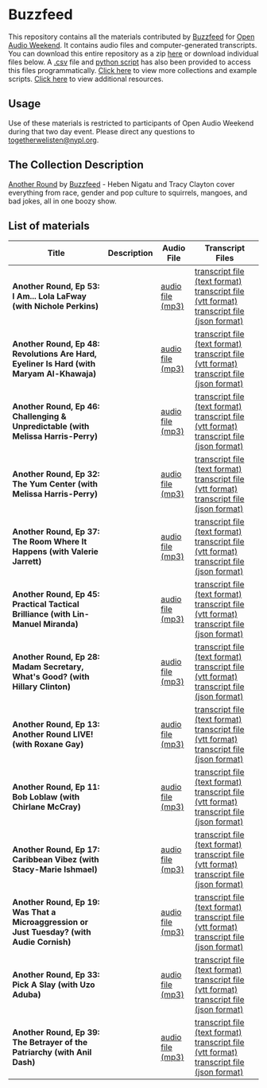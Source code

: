 # Buzzfeed

This repository contains all the materials contributed by [Buzzfeed](https://www.buzzfeed.com/audio) for [Open Audio Weekend](https://github.com/nypl-openaudio/start-here). It contains audio files and computer-generated transcripts. You can download this entire repository as a zip [here](https://s3.amazonaws.com/togetherwelisten.nypl.org/data/data-buzzfeed.zip) or download individual files below. A [.csv](https://github.com/nypl-openaudio/data-buzzfeed/blob/master/manifest.csv) file and [python script](https://github.com/nypl-openaudio/data-buzzfeed/blob/master/get_materials.py) has also been provided to access this files programmatically. [Click here](https://github.com/nypl-openaudio/start-here/materials) to view more collections and example scripts. [Click here](https://github.com/nypl-openaudio/start-here#resources) to view additional resources.

## Usage
Use of these materials is restricted to participants of Open Audio Weekend during that two day event. Please direct any questions to [togetherwelisten@nypl.org](mailto:togetherwelisten@nypl.org).

## The Collection Description
[Another Round](https://www.buzzfeed.com/anotherround) by [Buzzfeed](https://www.buzzfeed.com/) - Heben Nigatu and Tracy Clayton cover everything from race, gender and pop culture to squirrels, mangoes, and bad jokes, all in one boozy show.

## List of materials
| Title | Description | Audio File | Transcript Files |
|---|---|---|---|
| **Another Round, Ep 53: I Am... Lola LaFway (with Nichole Perkins)** |  | [audio file (mp3)](https://github.com/nypl-openaudio/data-buzzfeed/raw/master/audio/ep-53-i-am-lola-lafway.mp3) | [transcript file (text format)](https://github.com/nypl-openaudio/data-buzzfeed/raw/master/transcripts/text/ep-53-i-am-lola-lafway.text) [transcript file (vtt format)](https://github.com/nypl-openaudio/data-buzzfeed/raw/master/transcripts/vtt/ep-53-i-am-lola-lafway.vtt) [transcript file (json format)](https://github.com/nypl-openaudio/data-buzzfeed/raw/master/transcripts/json/ep-53-i-am-lola-lafway.json) |
| **Another Round, Ep 48: Revolutions Are Hard, Eyeliner Is Hard (with Maryam Al-Khawaja)** |  | [audio file (mp3)](https://github.com/nypl-openaudio/data-buzzfeed/raw/master/audio/ep-48-revolutions-are-hard-eyeliner-is-hard.mp3) | [transcript file (text format)](https://github.com/nypl-openaudio/data-buzzfeed/raw/master/transcripts/text/ep-48-revolutions-are-hard-eyeliner-is-hard.text) [transcript file (vtt format)](https://github.com/nypl-openaudio/data-buzzfeed/raw/master/transcripts/vtt/ep-48-revolutions-are-hard-eyeliner-is-hard.vtt) [transcript file (json format)](https://github.com/nypl-openaudio/data-buzzfeed/raw/master/transcripts/json/ep-48-revolutions-are-hard-eyeliner-is-hard.json) |
| **Another Round, Ep 46: Challenging & Unpredictable (with Melissa Harris-Perry)** |  | [audio file (mp3)](https://github.com/nypl-openaudio/data-buzzfeed/raw/master/audio/ep-46-challenging--unpredictable.mp3) | [transcript file (text format)](https://github.com/nypl-openaudio/data-buzzfeed/raw/master/transcripts/text/ep-46-challenging--unpredictable.text) [transcript file (vtt format)](https://github.com/nypl-openaudio/data-buzzfeed/raw/master/transcripts/vtt/ep-46-challenging--unpredictable.vtt) [transcript file (json format)](https://github.com/nypl-openaudio/data-buzzfeed/raw/master/transcripts/json/ep-46-challenging--unpredictable.json) |
| **Another Round, Ep 32: The Yum Center (with Melissa Harris-Perry)** |  | [audio file (mp3)](https://github.com/nypl-openaudio/data-buzzfeed/raw/master/audio/ep-32-the-yum-center.mp3) | [transcript file (text format)](https://github.com/nypl-openaudio/data-buzzfeed/raw/master/transcripts/text/ep-32-the-yum-center.text) [transcript file (vtt format)](https://github.com/nypl-openaudio/data-buzzfeed/raw/master/transcripts/vtt/ep-32-the-yum-center.vtt) [transcript file (json format)](https://github.com/nypl-openaudio/data-buzzfeed/raw/master/transcripts/json/ep-32-the-yum-center.json) |
| **Another Round, Ep 37: The Room Where It Happens (with Valerie Jarrett)** |  | [audio file (mp3)](https://github.com/nypl-openaudio/data-buzzfeed/raw/master/audio/ep-37-the-room-where-it-happens.mp3) | [transcript file (text format)](https://github.com/nypl-openaudio/data-buzzfeed/raw/master/transcripts/text/ep-37-the-room-where-it-happens.text) [transcript file (vtt format)](https://github.com/nypl-openaudio/data-buzzfeed/raw/master/transcripts/vtt/ep-37-the-room-where-it-happens.vtt) [transcript file (json format)](https://github.com/nypl-openaudio/data-buzzfeed/raw/master/transcripts/json/ep-37-the-room-where-it-happens.json) |
| **Another Round, Ep 45: Practical Tactical Brilliance (with Lin-Manuel Miranda)** |  | [audio file (mp3)](https://github.com/nypl-openaudio/data-buzzfeed/raw/master/audio/ep-45-practical-tactical-brilliance.mp3) | [transcript file (text format)](https://github.com/nypl-openaudio/data-buzzfeed/raw/master/transcripts/text/ep-45-practical-tactical-brilliance.text) [transcript file (vtt format)](https://github.com/nypl-openaudio/data-buzzfeed/raw/master/transcripts/vtt/ep-45-practical-tactical-brilliance.vtt) [transcript file (json format)](https://github.com/nypl-openaudio/data-buzzfeed/raw/master/transcripts/json/ep-45-practical-tactical-brilliance.json) |
| **Another Round, Ep 28: Madam Secretary, What's Good? (with Hillary Clinton)** |  | [audio file (mp3)](https://github.com/nypl-openaudio/data-buzzfeed/raw/master/audio/ep-28-madam-secretary-whats-good.mp3) | [transcript file (text format)](https://github.com/nypl-openaudio/data-buzzfeed/raw/master/transcripts/text/ep-28-madam-secretary-whats-good.text) [transcript file (vtt format)](https://github.com/nypl-openaudio/data-buzzfeed/raw/master/transcripts/vtt/ep-28-madam-secretary-whats-good.vtt) [transcript file (json format)](https://github.com/nypl-openaudio/data-buzzfeed/raw/master/transcripts/json/ep-28-madam-secretary-whats-good.json) |
| **Another Round, Ep 13: Another Round LIVE! (with Roxane Gay)** |  | [audio file (mp3)](https://github.com/nypl-openaudio/data-buzzfeed/raw/master/audio/ep-13-another-round-live.mp3) | [transcript file (text format)](https://github.com/nypl-openaudio/data-buzzfeed/raw/master/transcripts/text/ep-13-another-round-live.text) [transcript file (vtt format)](https://github.com/nypl-openaudio/data-buzzfeed/raw/master/transcripts/vtt/ep-13-another-round-live.vtt) [transcript file (json format)](https://github.com/nypl-openaudio/data-buzzfeed/raw/master/transcripts/json/ep-13-another-round-live.json) |
| **Another Round, Ep 11: Bob Loblaw (with Chirlane McCray)** |  | [audio file (mp3)](https://github.com/nypl-openaudio/data-buzzfeed/raw/master/audio/ep-11-bob-loblaw.mp3) | [transcript file (text format)](https://github.com/nypl-openaudio/data-buzzfeed/raw/master/transcripts/text/ep-11-bob-loblaw.text) [transcript file (vtt format)](https://github.com/nypl-openaudio/data-buzzfeed/raw/master/transcripts/vtt/ep-11-bob-loblaw.vtt) [transcript file (json format)](https://github.com/nypl-openaudio/data-buzzfeed/raw/master/transcripts/json/ep-11-bob-loblaw.json) |
| **Another Round, Ep 17: Caribbean Vibez (with Stacy-Marie Ishmael)** |  | [audio file (mp3)](https://github.com/nypl-openaudio/data-buzzfeed/raw/master/audio/ep-17-caribbean-vibez.mp3) | [transcript file (text format)](https://github.com/nypl-openaudio/data-buzzfeed/raw/master/transcripts/text/ep-17-caribbean-vibez.text) [transcript file (vtt format)](https://github.com/nypl-openaudio/data-buzzfeed/raw/master/transcripts/vtt/ep-17-caribbean-vibez.vtt) [transcript file (json format)](https://github.com/nypl-openaudio/data-buzzfeed/raw/master/transcripts/json/ep-17-caribbean-vibez.json) |
| **Another Round, Ep 19: Was That a Microaggression or Just Tuesday? (with Audie Cornish)** |  | [audio file (mp3)](https://github.com/nypl-openaudio/data-buzzfeed/raw/master/audio/ep-19-was-that-a-microaggression-or-just-tuesday.mp3) | [transcript file (text format)](https://github.com/nypl-openaudio/data-buzzfeed/raw/master/transcripts/text/ep-19-was-that-a-microaggression-or-just-tuesday.text) [transcript file (vtt format)](https://github.com/nypl-openaudio/data-buzzfeed/raw/master/transcripts/vtt/ep-19-was-that-a-microaggression-or-just-tuesday.vtt) [transcript file (json format)](https://github.com/nypl-openaudio/data-buzzfeed/raw/master/transcripts/json/ep-19-was-that-a-microaggression-or-just-tuesday.json) |
| **Another Round, Ep 33: Pick A Slay (with Uzo Aduba)** |  | [audio file (mp3)](https://github.com/nypl-openaudio/data-buzzfeed/raw/master/audio/ep-33-pick-a-slay.mp3) | [transcript file (text format)](https://github.com/nypl-openaudio/data-buzzfeed/raw/master/transcripts/text/ep-33-pick-a-slay.text) [transcript file (vtt format)](https://github.com/nypl-openaudio/data-buzzfeed/raw/master/transcripts/vtt/ep-33-pick-a-slay.vtt) [transcript file (json format)](https://github.com/nypl-openaudio/data-buzzfeed/raw/master/transcripts/json/ep-33-pick-a-slay.json) |
| **Another Round, Ep 39: The Betrayer of the Patriarchy (with Anil Dash)** |  | [audio file (mp3)](https://github.com/nypl-openaudio/data-buzzfeed/raw/master/audio/ep-39-the-betrayer-of-the-patriarchy.mp3) | [transcript file (text format)](https://github.com/nypl-openaudio/data-buzzfeed/raw/master/transcripts/text/ep-39-the-betrayer-of-the-patriarchy.text) [transcript file (vtt format)](https://github.com/nypl-openaudio/data-buzzfeed/raw/master/transcripts/vtt/ep-39-the-betrayer-of-the-patriarchy.vtt) [transcript file (json format)](https://github.com/nypl-openaudio/data-buzzfeed/raw/master/transcripts/json/ep-39-the-betrayer-of-the-patriarchy.json) |
